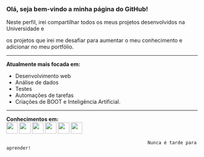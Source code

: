 ### Olá, seja bem-vindo a minha página do GitHub!  

Neste perfil, irei compartilhar todos os meus projetos desenvolvidos na Universidade e 

os projetos que irei me desafiar para aumentar o meu conhecimento e adicionar no meu portfólio.

-------------------------------------------------------------------------------------
**Atualmente mais focada em:**

- Desenvolvimento web 
- Análise de dados
- Testes
- Automações de tarefas 
- Criações de BOOT e Inteligência Artificial.
--------------------------------------------------------------------------------------

**Conhecimentos em:<br>**
<img width='30' height='30' src="https://cdn.jsdelivr.net/gh/devicons/devicon/icons/c/c-original.svg" />
<img width='30' height='30' src="https://cdn.jsdelivr.net/gh/devicons/devicon/icons/python/python-original.svg" />
<img width='30' height='30' src="https://cdn.jsdelivr.net/gh/devicons/devicon/icons/javascript/javascript-original.svg" />
<img width='30' height='30' src="https://cdn.jsdelivr.net/gh/devicons/devicon/icons/html5/html5-original.svg" />
<img width='30' height='30' src="https://cdn.jsdelivr.net/gh/devicons/devicon/icons/css3/css3-original.svg" />
<img width='30' height='30' src="https://cdn.jsdelivr.net/gh/devicons/devicon/icons/bootstrap/bootstrap-original.svg" /> 



                                                        Nunca é tarde para aprender!

<!--
**NaatyG/NaatyG** is a ✨ _special_ ✨ repository because its `README.md` (this file) appears on your GitHub profile.

Here are some ideas to get you started:

- 🔭 I’m currently working on ...
- 🌱 I’m currently learning ...
- 👯 I’m looking to collaborate on ...
- 🤔 I’m looking for help with ...
- 💬 Ask me about ...
- 📫 How to reach me: ...
- 😄 Pronouns: ...
- ⚡ Fun fact: ...
-->

